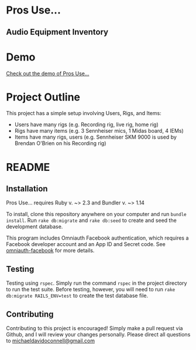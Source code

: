 # Pros Use... 
## Audio Equipment Inventory

# Demo
[Check out the demo of Pros Use...](prosuse.herokuapp.com)

# Project Outline
This project has a simple setup involving Users, Rigs, and Items:

* Users have many rigs (e.g. Recording rig, live rig, home rig)
* Rigs have many items (e.g. 3 Sennheiser mics, 1 Midas board, 4 IEMs)
* Items have many rigs, users (e.g. Sennheiser SKM 9000 is used by Brendan O'Brien on his Recording rig)

# README

## Installation

Pros Use... requires Ruby v. ~> 2.3 and Bundler v. ~> 1.14

To install, clone this repository anywhere on your computer and run `bundle install`. Run `rake db:migrate` and `rake db:seed` to create and seed the development database.


This program includes Omniauth Facebook authentication, which requires a Facebook developer account and an App ID and Secret code. See [omniauth-facebook](https://github.com/mkdynamic/omniauth-facebook) for more details.

## Testing

Testing using `rspec`. Simply run the command `rspec` in the project directory to run the test suite. Before testing, however, you will need to run `rake db:migrate RAILS_ENV=test` to create the test database file.

## Contributing

Contributing to this project is encouraged! Simply make a pull request via Github, and I will review your changes personally. Please direct all questions to michaeldavidoconnell@gmail.com
